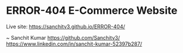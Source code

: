 # ERROR-404 E-Commerce Website
Live site: https://sanchitv3.github.io/ERROR-404/




~ Sanchit Kumar
https://github.com/Sanchitv3/
https://www.linkedin.com/in/sanchit-kumar-52397b287/
